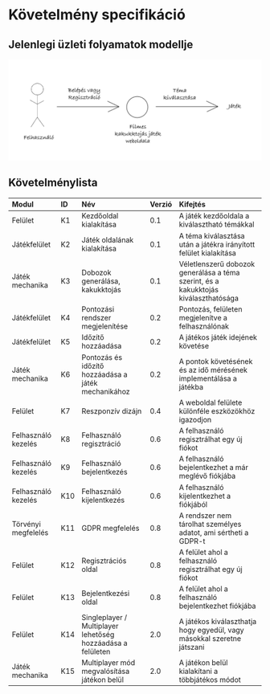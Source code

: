 # Követelmény specifikáció

## Jelenlegi üzleti folyamatok modellje
![Jelenlegi üzleti folyamatok modellje](./assets/jelenlegi_uzleti_folyamat_abra.png)

## Követelménylista
| Modul | ID | Név | Verzió | Kifejtés |
|:------|:---|:----|:-------|:---------|
| Felület | K1 | Kezdőoldal kialakítása | 0.1 | A játék kezdőoldala a kiválasztható témákkal |
| Játékfelület | K2 | Játék oldalának kialakítása | 0.1 | A téma kiválasztása után a játékra irányított felület kialakítása |
| Játék mechanika | K3 | Dobozok generálása, kakukktojás | 0.1 | Véletlenszerű dobozok generálása a téma szerint, és a kakukktojás kiválaszthatósága |
| Játékfelület | K4 | Pontozási rendszer megjelenítése | 0.2 | Pontozás, felületen megjelenítve a felhasználónak |
| Játékfelület | K5 | Időzítő hozzáadása | 0.2 | A játékos játék idejének követése |
| Játék mechanika | K6 | Pontozás és időzítő hozzáadása a játék mechanikához | 0.2 | A pontok követésének és az idő mérésének implementálása a játékba |
| Felület | K7 | Reszponzív dizájn | 0.4 | A weboldal felülete különféle eszközökhöz igazodjon |
| Felhasználó kezelés | K8 | Felhasználó regisztráció | 0.6 | A felhasználó regisztrálhat egy új fiókot |
| Felhasználó kezelés | K9 | Felhasználó bejelentkezés | 0.6 | A felhasználó bejelentkezhet a már meglévő fiókjába |
| Felhasználó kezelés | K10 | Felhasználó kijelentkezés | 0.6 | A felhasználó kijelentkezhet a fiókjából |
| Törvényi megfelelés | K11 | GDPR megfelelés | 0.8 | A rendszer nem tárolhat személyes adatot, ami sértheti a GDPR-t |
| Felület | K12 | Regisztrációs oldal | 0.8 | A felület ahol a felhasználó regisztrálhat egy új fiókot |
| Felület | K13 | Bejelentkezési oldal | 0.8 | A felület ahol a felhasználó bejelentkezhet fiókjába |
| Felület | K14 | Singleplayer / Multiplayer lehetőség hozzáadása a felületen | 2.0 | A játékos kiválaszthatja hogy egyedül, vagy másokkal szeretne játszani |
| Játék mechanika | K15 | Multiplayer mód megvalósítása játékon belül | 2.0 | A játékon belül kialakítani a többjátékos módot |